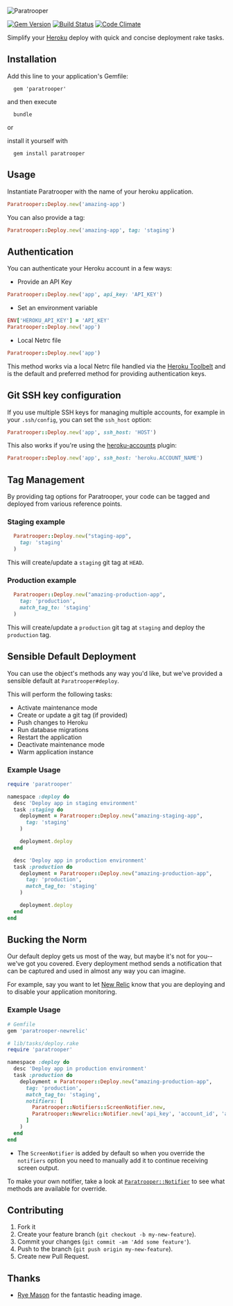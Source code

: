 ![Paratrooper](http://f.cl.ly/items/0Z1v1P1l1B1h1k1l2q0E/paratrooper_header.png)

[![Gem Version](https://badge.fury.io/rb/paratrooper.png)](http://badge.fury.io/rb/paratrooper)
[![Build Status](https://travis-ci.org/mattpolito/paratrooper.png?branch=master)](https://travis-ci.org/mattpolito/paratrooper)
[![Code Climate](https://codeclimate.com/github/mattpolito/paratrooper.png)](https://codeclimate.com/github/mattpolito/paratrooper)

Simplify your [Heroku][] deploy with quick and concise deployment rake tasks.

## Installation

Add this line to your application's Gemfile:

```shell
  gem 'paratrooper'
```

and then execute

```shell
  bundle
```

or

install it yourself with

```shell
  gem install paratrooper
```

## Usage

Instantiate Paratrooper with the name of your heroku application.

```ruby
Paratrooper::Deploy.new('amazing-app')
```

You can also provide a tag:

```ruby
Paratrooper::Deploy.new('amazing-app', tag: 'staging')
```

## Authentication

You can authenticate your Heroku account in a few ways:

* Provide an API Key

```ruby
Paratrooper::Deploy.new('app', api_key: 'API_KEY')
```

* Set an environment variable

```ruby
ENV['HEROKU_API_KEY'] = 'API_KEY'
Paratrooper::Deploy.new('app')
```

* Local Netrc file

```ruby
Paratrooper::Deploy.new('app')
```

This method works via a local Netrc file handled via the [Heroku Toolbelt][] and is the default and preferred method for providing authentication keys.

## Git SSH key configuration

If you use multiple SSH keys for managing multiple accounts, for example in your `.ssh/config`, you can set the `ssh_host` option:

```ruby
Paratrooper::Deploy.new('app', ssh_host: 'HOST')
```

This also works if you're using the [heroku-accounts](https://github.com/ddollar/heroku-accounts) plugin:

```ruby
Paratrooper::Deploy.new('app', ssh_host: 'heroku.ACCOUNT_NAME')
```

## Tag Management

By providing tag options for Paratrooper, your code can be tagged and deployed from various reference points.

### Staging example
```ruby
  Paratrooper::Deploy.new("staging-app",
    tag: 'staging'
  )
```
This will create/update a `staging` git tag at `HEAD`.

### Production example
```ruby
  Paratrooper::Deploy.new("amazing-production-app",
    tag: 'production',
    match_tag_to: 'staging'
  )
```
This will create/update a `production` git tag at `staging` and deploy the `production` tag.

## Sensible Default Deployment

You can use the object's methods any way you'd like, but we've provided a sensible default at `Paratrooper#deploy`.

This will perform the following tasks:

* Activate maintenance mode
* Create or update a git tag (if provided)
* Push changes to Heroku
* Run database migrations
* Restart the application
* Deactivate maintenance mode
* Warm application instance

### Example Usage

```ruby
require 'paratrooper'

namespace :deploy do
  desc 'Deploy app in staging environment'
  task :staging do
    deployment = Paratrooper::Deploy.new("amazing-staging-app",
      tag: 'staging'
    )

    deployment.deploy
  end

  desc 'Deploy app in production environment'
  task :production do
    deployment = Paratrooper::Deploy.new("amazing-production-app",
      tag: 'production',
      match_tag_to: 'staging'
    )

    deployment.deploy
  end
end
```

## Bucking the Norm

Our default deploy gets us most of the way, but maybe it's not for you--we've
got you covered. Every deployment method sends a notification that can be
captured and used in almost any way you can imagine.

For example, say you want to let [New Relic][] know that you are deploying and
to disable your application monitoring.

### Example Usage

```ruby
# Gemfile
gem 'paratrooper-newrelic'

# lib/tasks/deploy.rake
require 'paratrooper'

namespace :deploy do
  desc 'Deploy app in production environment'
  task :production do
    deployment = Paratrooper::Deploy.new("amazing-production-app",
      tag: 'production',
      match_tag_to: 'staging',
      notifiers: [
        Paratrooper::Notifiers::ScreenNotifier.new,
        Paratrooper::Newrelic::Notifier.new('api_key', 'account_id', 'application_id')
      ]
    )
  end
end
```

* The `ScreenNotifier` is added by default so when you override the `notifiers`
  option you need to manually add it to continue receiving screen output.

To make your own notifier, take a look at [`Paratrooper::Notifier`][] to see
what methods are available for override.


## Contributing

1. Fork it
2. Create your feature branch (`git checkout -b my-new-feature`).
3. Commit your changes (`git commit -am 'Add some feature'`).
4. Push to the branch (`git push origin my-new-feature`).
5. Create new Pull Request.

## Thanks

* [Rye Mason][] for the fantastic heading image.

[Heroku]: http://heroku.com
[Heroku Toolbelt]: http://toolbelt.heroku.com
[New Relic]: http://newrelic.com
[Rye Mason]: https://github.com/ryenotbread
[`Paratrooper::Notifier`]: https://github.com/mattpolito/paratrooper/blob/master/lib/paratrooper/notifier.rb
